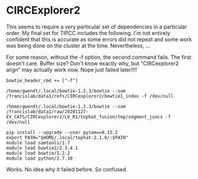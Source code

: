 
#	CIRCExplorer2


This seems to require a very particular set of dependencies in a particular order.
My final set for TIPCC includes the following.
I'm not entirely confident that this is accurate as some errors did not repeat and some work was being done on the cluster at the time.
Nevertheless, ...




For some reason, without the -f option, the second command fails. The first doesn't care. Buffer size?
Don't know exactly why, but "CIRCexplorer2 align" may actually work now. Nope just failed later!!!!

```
bowtie_header_cmd += ["-f"] 

/home/gwendt/.local/bowtie-1.2.3/bowtie --sam /francislab/data1/refs/CIRCexplorer2/bowtie1_index -f /dev/null

/home/gwendt/.local/bowtie-1.2.3/bowtie --sam /francislab/data1/raw/20201127-EV_CATS/CIRCexplorer2/L6_R1/tophat_fusion/tmp/segment_juncs -f /dev/null
```




```
pip install --upgrade --user pysam==0.15.2
export PATH="$HOME/.local/tophat-2.1.0/:$PATH"
module load samtools/1.7
module load bowtie2/2.3.4.1
module load bowtie/1.2.2
module load python/2.7.10
```

Works. No idea why it failed before. So confused.

